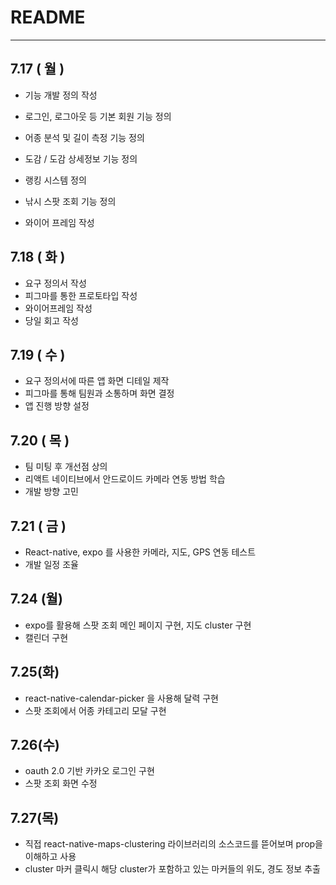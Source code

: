 # README

---

## 7.17 ( 월 )

- 기능 개발 정의 작성

- 로그인, 로그아웃 등 기본 회원 기능 정의
- 어종 분석 및 길이 측정 기능 정의
- 도감 / 도감 상세정보 기능 정의
- 랭킹 시스템 정의
- 낚시 스팟 조회 기능 정의
- 와이어 프레임 작성

## 7.18 ( 화 )

- 요구 정의서 작성
- 피그마를 통한 프로토타입 작성
- 와이어프레임 작성
- 당일 회고 작성

## 7.19 ( 수 )

- 요구 정의서에 따른 앱 화면 디테일 제작
- 피그마를 통해 팀원과 소통하며 화면 결정
- 앱 진행 방향 설정

## 7.20 ( 목 )

- 팀 미팅 후 개선점 상의
- 리액트 네이티브에서 안드로이드 카메라 연동 방법 학습
- 개발 방향 고민

## 7.21 ( 금 )

- React-native, expo 를 사용한 카메라, 지도, GPS 연동 테스트
- 개발 일정 조율

## 7.24 (월)

- expo를 활용해 스팟 조회 메인 페이지 구현, 지도 cluster 구현
- 캘린더 구현

## 7.25(화)

- react-native-calendar-picker 을 사용해 달력 구현
- 스팟 조회에서 어종 카테고리 모달 구현

## 7.26(수)
- oauth 2.0 기반 카카오 로그인 구현
- 스팟 조회 화면 수정

## 7.27(목)
- 직접 react-native-maps-clustering 라이브러리의 소스코드를 뜯어보며 prop을 이해하고 사용
- cluster 마커 클릭시 해당 cluster가 포함하고 있는 마커들의 위도, 경도 정보 추출
